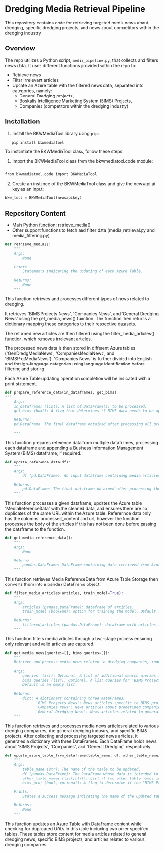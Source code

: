 # Dredging Media Retrieval Pipeline

This repository contains code for retrieving targeted media news about dredging, specific dredging projects, and news about competitors within the dredging industry.

## Overview

The repo utilizes a Python script, `media_pipeline.py`, that collects and filters news data. It uses different functions provided within the repo to:

- Retrieve news
- Filter irrelevant articles
- Update an Azure table with the filtered news data, separated into categories, namely:
  - General Dredging projects, 
  - Boskalis Intelligence Marketing System (BIMS) Projects, 
  - Companies (competitors within the dredging industry)

## Installation

1. Install the BKWMediaTool library using `pip`:

```bash
   pip install bkwmediatool
```
To instantiate the BKWMediaTool class, follow these steps:

1. Import the BKWMediaTool class from the bkwmediatool.code module:
 ```bash

from bkwmediatool.code import BKWMediaTool
```
2. Create an instance of the BKWMediaTool class and give the newsapi.ai key as an input:
```python
bkw_tool = BKWMediaTool(newsapikey)
```
## Repository Content

- Main Python function: retrieve_media()
- Other support functions to fetch and filter data (media_retrieval.py and media_filtering.py)

```python
def retrieve_media():
    """
    Args: 
        None

    Prints: 
        Statements indicating the updating of each Azure Table.

    Returns: 
        None
    """
```
This function retrieves and processes different types of news related to dredging. 

It retrieves 'BIMS Projects News', 'Companies News', and 'General Dredging News' using the get_media_news() function. The function then returns a dictionary mapping these categories to their respective datasets.

The returned new articles are then filtered using the filter_media_articles() function, which removes irrelevant articles.

The processed news data is then stored in different Azure tables ('GenDredgMediaNews', 'CompaniesMediaNews', and 'BIMSProjMediaNews'). 'Companies News' is further divided into English and foreign-language categories using language identification before filtering and storing.

Each Azure Table updating operation completion will be indicated with a print statement.

```python
def prepare_reference_data(in_dataframes, get_bims)
"""    
    Args:
    in_dataframes (list): A list of DataFrame(s) to be processed.
    get_bims (bool): A flag that determines if BIMS data needs to be appended to the dataframes.

    Returns:
    pd.DataFrame: The final dataframe obtained after processing all provided dataframes and appending the BIMS dataframe.
    
    """
```
This function prepares reference data from multiple dataframes, processing each dataframe and appending a Business Information Management System (BIMS) dataframe, if required.
```python
def update_reference_data(df):
    """
    Args:
        df (pd.DataFrame): An input dataframe containing media articles which needs to be processed and stored.

    Returns:
        pd.DataFrame: The final dataframe obtained after processing the input dataframe and updating the Azure table.
    """
```
This function processes a given dataframe, updates the Azure table 'MediaReferenceData' with the cleaned data, and ensures there are no duplicates of the same URL within the Azure table. Referennce data only has the columns: processed_content and url, however the function processes the body of the articles if this has not been done before passing the dataframe to the function.

```python
def get_media_reference_data():
    """
    Args:
        None

    Returns:
        pandas.DataFrame: DataFrame containing data retrieved from Azure Table Storage.
    """
```
This function retrieves Media ReferenceData from Azure Table Storage then converts them into a pandas DataFrame object.

```python
def filter_media_articles(articles, train_model=True):
    """    
    Args:
        articles (pandas.DataFrame): dataframe of articles.
        train_model (boolean): option for training the model. Default True. 

    Returns:
        filtered_articles (pandas.DataFrame): dataframe with articles filtered by similarity and irrelevance.
    """
```
This function filters media articles through a two-stage process ensuring only relevant and valid articles are captured.
```python
def get_media_news(queries=[], bims_queries=[]):
    """
    Retrieve and process media news related to dredging companies, industry and specific BIMS projects.
    
    Args:
        queries (list): Optional. A list of additional search queries for 'General Industry Related News'.
        bims_queries (list): Optional. A list queries for 'BIMS Projects News', each element consists of a tuple containing a query and the name of the BIMS projects e.g. ("Baggerproject Surinamerivier","Suriname River Dredging - Phase 2") . 
        Default is an empty list.

    Returns:
        dict: A dictionary containing three DataFrames: 
              'BIMS Projects News': News articles specific to BIMS projects. 
              'Companies News': News articles about predefined companies.
              'General Dredging News': News articles related to general dredging industry.
    """
```
This function retrieves and processes media news articles related to various dredging companies, the general dredging industry, and specific BIMS projects. After collecting and processing targeted news articles, it generates a dictionary with three DataFrames. Each DataFrame holds news about 'BIMS Projects', 'Companies', and 'General Dredging' respectively.


```python
def update_azure_table_from_dataframe(table_name, df, other_table_names, bims_proj=False):
    """
    Args:
        table_name (str): The name of the table to be updated.
        df (pandas.DataFrame): The DataFrame whose data is intended to be added to the Azure tables.
        other_table_names (list[str]): List of two other table names in which duplicate URLs should not exist.
        bims_proj (bool, optional): A flag to determine if the 'BIMS Project' column of the DataFrame is to be included in the Azure entity. Defaults to False.

    Prints:
        States a success message indicating the name of the updated table after operation completion.

    Returns:
        None
    """
```
This function updates an Azure Table with DataFrame content while checking for duplicated URLs in this table including two other specified tables. These tables store content for media articles related to general dredging news, specific BIMS projects, and articles related to various dredging companies. 
